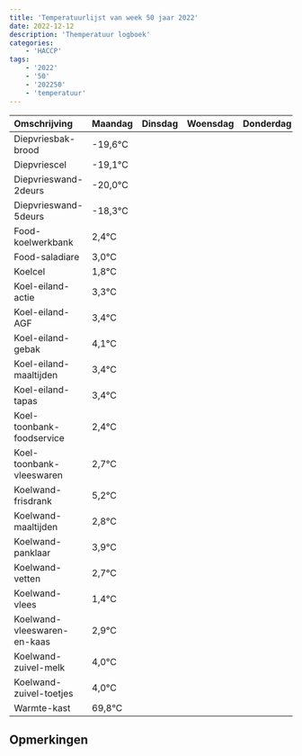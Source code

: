 ```yaml
---
title: 'Temperatuurlijst van week 50 jaar 2022'
date: 2022-12-12
description: 'Themperatuur logboek'
categories:
    - 'HACCP'
tags:
    - '2022'
    - '50'
    - '202250'
    - 'temperatuur'
---
```

|Omschrijving|Maandag|Dinsdag|Woensdag|Donderdag|Vrijdag|Zaterdag|Zondag|
|:---|:---|:---|:---|:---|:---|:---|:---|
|Diepvriesbak-brood|-19,6°C| | | | | | |
|Diepvriescel|-19,1°C| | | | | | |
|Diepvrieswand-2deurs|-20,0°C| | | | | | |
|Diepvrieswand-5deurs|-18,3°C| | | | | | |
|Food-koelwerkbank|2,4°C| | | | | | |
|Food-saladiare|3,0°C| | | | | | |
|Koelcel|1,8°C| | | | | | |
|Koel-eiland-actie|3,3°C| | | | | | |
|Koel-eiland-AGF|3,4°C| | | | | | |
|Koel-eiland-gebak|4,1°C| | | | | | |
|Koel-eiland-maaltijden|3,4°C| | | | | | |
|Koel-eiland-tapas|3,4°C| | | | | | |
|Koel-toonbank-foodservice|2,4°C| | | | | | |
|Koel-toonbank-vleeswaren|2,7°C| | | | | | |
|Koelwand-frisdrank|5,2°C| | | | | | |
|Koelwand-maaltijden|2,8°C| | | | | | |
|Koelwand-panklaar|3,9°C| | | | | | |
|Koelwand-vetten|2,7°C| | | | | | |
|Koelwand-vlees|1,4°C| | | | | | |
|Koelwand-vleeswaren-en-kaas|2,9°C| | | | | | |
|Koelwand-zuivel-melk|4,0°C| | | | | | |
|Koelwand-zuivel-toetjes|4,0°C| | | | | | |
|Warmte-kast|69,8°C| | | | | | |

## Opmerkingen


